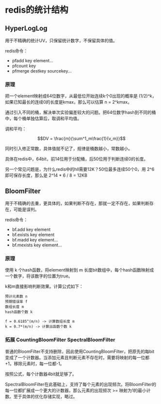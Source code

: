 # redis的统计结构

## HyperLogLog

用于不精确的统计UV，只保留统计数字，不保留具体的值。

redis命令：

- pfadd key element...
- pfcount key
- pfmerge destkey sourcekey...

### 原理

把一个element映射成64位数字，从最低位开始连续k个0出现的概率是 (1/2)^k，如果已知最长的连续0的长度是kmax，那么可以估算 n = 2^kmax。

通过引入不同的桶，解决单次实验偏差较大的问题。把64位数字hash到不同的桶中，每个桶单独估算后，取调和平均值。

调和平均：

```math
DV = \frac{m}{\sum^1_m\frac{1}{v_m}}
```

同时引入修正常数，具体值就不记了，规律是桶数越小，常数越小。

具体在redis中，64bit，前14位用于分配桶，后50位用于判断连续0的长度。

另一个常见问题是，为什么redis中的hll需要12K？50位最多连续50个0，用 2^6 即可保存长度，那么是 2^14 * 6 / 8 = 12KB

## BloomFilter

用于不精确的去重，更具体的，如果判断不存在，那就一定不存在，如果判断存在，可能是误判。

redis命令：

- bf.add key element
- bf.exists key element
- bf.madd key element...
- bf.mexists key element...

### 原理

使用 k 个hash函数，将element映射到 m 长度bit数组中，每个hash函数映射成一个数字，将该数字的位置为true。

k和m直接影响判断效果。计算公式如下：

```
预计元素数 n
预期错误率 f
数组长度 m
hash函数个数 k

f = 0.6185^(m/n) -> 计算数组长度 m
k = 0.7*(m/n) -> 计算出函数个数 k
```

### 拓展 CountingBloomFilter SpectralBloomFilter

普通的BloomFilter不支持删除，因此使用CountingBloomFilter，把原先的每bit变成了一个计数器。当添加元素且判断元素不存在时，需要将映射的每一位都+1，移除元素时，每一位都-1。

按照公式，每个计数器4bit就足够了。

SpectralBloomFilter在此基础上，支持了每个元素的出现频次。将BloomFilter的每一位都扩展成一个更大的计数器，那么元素的出现频次 >= 映射为1的最小计数。至于具体的优化存储实现，略过。